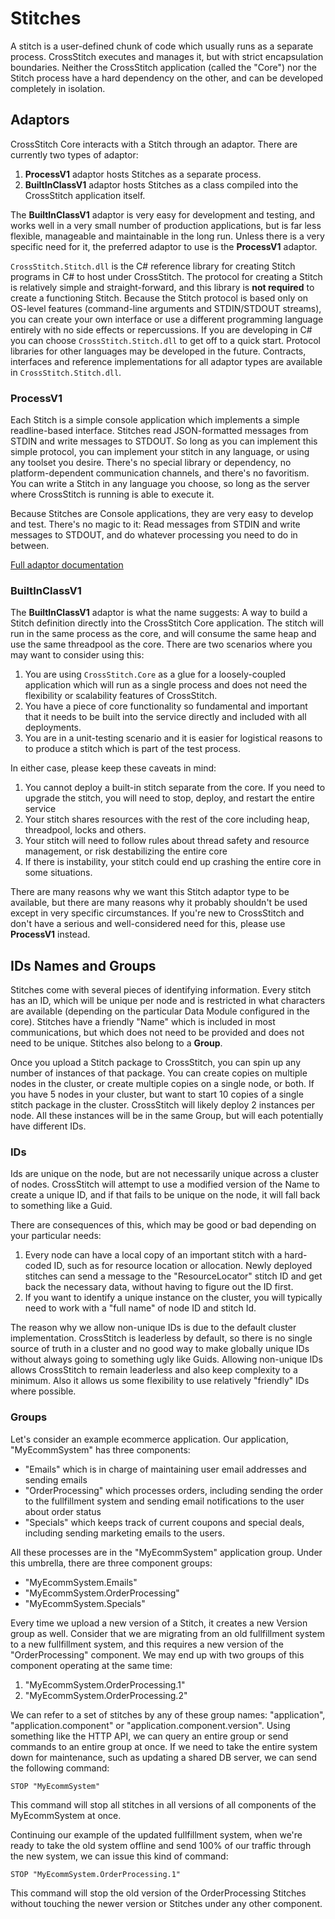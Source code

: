 # Stitches

A stitch is a user-defined chunk of code which usually runs as a separate process. CrossStitch executes and manages it, but with strict encapsulation boundaries. Neither the CrossStitch application (called the "Core") nor the Stitch process have a hard dependency on the other, and can be developed completely in isolation.

## Adaptors

CrossStitch Core interacts with a Stitch through an adaptor. There are currently two types of adaptor:

1. **ProcessV1** adaptor hosts Stitches as a separate process.
2. **BuiltInClassV1** adaptor hosts Stitches as a class compiled into the CrossStitch application itself.

The **BuiltInClassV1** adaptor is very easy for development and testing, and works well in a very small number of production applications, but is far less flexible, manageable and maintainable in the long run. Unless there is a very specific need for it, the preferred adaptor to use is the **ProcessV1** adaptor.

`CrossStitch.Stitch.dll` is the C# reference library for creating Stitch programs in C# to host under CrossStitch. The protocol for creating a Stitch is relatively simple and straight-forward, and this library is **not required** to create a functioning Stitch. Because the Stitch protocol is based only on OS-level features (command-line arguments and STDIN/STDOUT streams), you can create your own interface or use a different programming language entirely with no side effects or repercussions. If you are developing in C# you can choose `CrossStitch.Stitch.dll` to get off to a quick start. Protocol libraries for other languages may be developed in the future. Contracts, interfaces and reference implementations for all adaptor types are available in `CrossStitch.Stitch.dll`.

### ProcessV1

Each Stitch is a simple console application which implements a simple readline-based interface. Stitches read JSON-formatted messages from STDIN and write messages to STDOUT. So long as you can implement this simple protocol, you can implement your stitch in any language, or using any toolset you desire. There's no special library or dependency, no platform-dependent communication channels, and there's no favoritism. You can write a Stitch in any language you choose, so long as the server where CrossStitch is running is able to execute it.

Because Stitches are Console applications, they are very easy to develop and test. There's no magic to it: Read messages from STDIN and write messages to STDOUT, and do whatever processing you need to do in between. 

[Full adaptor documentation](adaptorprocessv1.md)

### BuiltInClassV1

The **BuiltInClassV1** adaptor is what the name suggests: A way to build a Stitch definition directly into the CrossStitch Core application. The stitch will run in the same process as the core, and will consume the same heap and use the same threadpool as the core. There are two scenarios where you may want to consider using this:

1. You are using `CrossStitch.Core` as a glue for a loosely-coupled application which will run as a single process and does not need the flexibility or scalability features of CrossStitch.
2. You have a piece of core functionality so fundamental and important that it needs to be built into the service directly and included with all deployments.
3. You are in a unit-testing scenario and it is easier for logistical reasons to to produce a stitch which is part of the test process.

In either case, please keep these caveats in mind:

1. You cannot deploy a built-in stitch separate from the core. If you need to upgrade the stitch, you will need to stop, deploy, and restart the entire service
2. Your stitch shares resources with the rest of the core including heap, threadpool, locks and others.
3. Your stitch will need to follow rules about thread safety and resource management, or risk destabilizing the entire core
4. If there is instability, your stitch could end up crashing the entire core in some situations.

There are many reasons why we want this Stitch adaptor type to be available, but there are many reasons why it probably shouldn't be used except in very specific circumstances. If you're new to CrossStitch and don't have a serious and well-considered need for this, please use **ProcessV1** instead.

## IDs Names and Groups

Stitches come with several pieces of identifying information. Every stitch has an ID, which will be unique per node and is restricted in what characters are available (depending on the particular Data Module configured in the core). Stitches have a friendly "Name" which is included in most communications, but which does not need to be provided and does not need to be unique. Stitches also belong to a **Group**.

Once you upload a Stitch package to CrossStitch, you can spin up any number of instances of that package. You can create copies on multiple nodes in the cluster, or create multiple copies on a single node, or both. If you have 5 nodes in your cluster, but want to start 10 copies of a single stitch package in the cluster. CrossStitch will likely deploy 2 instances per node. All these instances will be in the same Group, but will each potentially have different IDs.

### IDs

Ids are unique on the node, but are not necessarily unique across a cluster of nodes. CrossStitch will attempt to use a modified version of the Name to create a unique ID, and if that fails to be unique on the node, it will fall back to something like a Guid.

There are consequences of this, which may be good or bad depending on your particular needs:

1. Every node can have a local copy of an important stitch with a hard-coded ID, such as for resource location or allocation. Newly deployed stitches can send a message to the "ResourceLocator" stitch ID and get back the necessary data, without having to figure out the ID first.
2. If you want to identify a unique instance on the cluster, you will typically need to work with a "full name" of node ID and stitch Id. 

The reason why we allow non-unique IDs is due to the default cluster implementation. CrossStitch is leaderless by default, so there is no single source of truth in a cluster and no good way to make globally unique IDs without always going to something ugly like Guids. Allowing non-unique IDs allows CrossStitch to remain leaderless and also keep complexity to a minimum. Also it allows us some flexibility to use relatively "friendly" IDs where possible.

### Groups

Let's consider an example ecommerce application. Our application, "MyEcommSystem" has three components:

* "Emails" which is in charge of maintaining user email addresses and sending emails
* "OrderProcessing" which processes orders, including sending the order to the fullfillment system and sending email notifications to the user about order status
* "Specials" which keeps track of current coupons and special deals, including sending marketing emails to the users.

All these processes are in the "MyEcommSystem" application group. Under this umbrella, there are three component groups:

* "MyEcommSystem.Emails"
* "MyEcommSystem.OrderProcessing"
* "MyEcommSystem.Specials"

Every time we upload a new version of a Stitch, it creates a new Version group as well. Consider that we are migrating from an old fullfillment system to a new fullfillment system, and this requires a new version of the "OrderProcessing" component. We may end up with two groups of this component operating at the same time:

1. "MyEcommSystem.OrderProcessing.1"
2. "MyEcommSystem.OrderProcessing.2"

We can refer to a set of stitches by any of these group names: "application", "application.component" or "application.component.version". Using something like the HTTP API, we can query an entire group or send commands to an entire group at once. If we need to take the entire system down for maintenance, such as updating a shared DB server, we can send the following command:

    STOP "MyEcommSystem"
    
This command will stop all stitches in all versions of all components of the MyEcommSystem at once. 

Continuing our example of the updated fullfillment system, when we're ready to take the old system offline and send 100% of our traffic through the new system, we can issue this kind of command:

    STOP "MyEcommSystem.OrderProcessing.1"
    
This command will stop the old version of the OrderProcessing Stitches without touching the newer version or Stitches under any other component.

